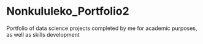 # Nonkululeko_Portfolio2
Portfolio of data science projects completed by me for academic purposes, as well as skills development
